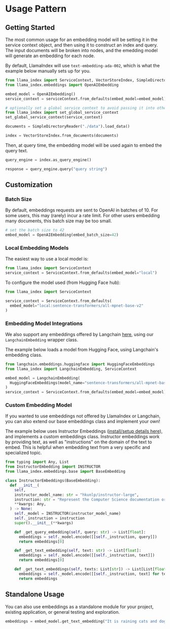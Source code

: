 # Usage Pattern

## Getting Started

The most common usage for an embedding model will be setting it in the service context object, and then using it to construct an index and query. The input documents will be broken into nodes, and the emedding model will generate an embedding for each node.

By default, LlamaIndex will use `text-embedding-ada-002`, which is what the example below manually sets up for you.

```python
from llama_index import ServiceContext, VectorStoreIndex, SimpleDirectoryReader
from llama_index.embeddings import OpenAIEmbedding

embed_model = OpenAIEmbedding()
service_context = serviceContext.from_defaults(embed_model=embed_model)

# optionally set a global service context to avoid passing it into other objects every time
from llama_index import set_global_service_context
set_global_service_context(service_context)

documents = SimpleDirectoryReader("./data").load_data()

index = VectorStoreIndex.from_documents(documents)
```

Then, at query time, the embedding model will be used again to embed the query text.

```python
query_engine = index.as_query_engine()

response = query_engine.query("query string")
```

## Customization

### Batch Size

By default, embeddings requests are sent to OpenAI in batches of 10. For some users, this may (rarely) incur a rate limit. For other users embedding many documents, this batch size may be too small.

```python
# set the batch size to 42
embed_model = OpenAIEmbedding(embed_batch_size=42)
```

### Local Embedding Models

The easiest way to use a local model is:

```python
from llama_index import ServiceContext
service_context = ServiceContext.from_defaults(embed_model="local")
```

To configure the model used (from Hugging Face hub):

```python
from llama_index import ServiceContext

service_context = ServiceContext.from_defaults(
  embed_model="local:sentence-transformers/all-mpnet-base-v2"
)
```

### Embedding Model Integrations

We also support any embeddings offered by Langchain [here](https://python.langchain.com/docs/modules/data_connection/text_embedding/), using our `LangchainEmbedding` wrapper class.

The example below loads a model from Hugging Face, using Langchain's embedding class.

```python
from langchain.embeddings.huggingface import HuggingFaceEmbeddings
from llama_index import LangchainEmbedding, ServiceContext

embed_model = LangchainEmbedding(
  HuggingFaceEmbeddings(model_name="sentence-transformers/all-mpnet-base-v2")
)
service_context = ServiceContext.from_defaults(embed_model=embed_model)
```

### Custom Embedding Model

If you wanted to use embeddings not offered by LlamaIndex or Langchain, you can also extend our base embeddings class and implement your own!

The example below uses Instructor Embeddings ([install/setup details here](https://huggingface.co/hkunlp/instructor-large)), and implements a custom embeddings class. Instructor embeddings work by providing text, as well as "instructions" on the domain of the text to embed. This is helpful when embedding text from a very specific and specialized topic.

```python
from typing import Any, List
from InstructorEmbedding import INSTRUCTOR
from llama_index.embeddings.base import BaseEmbedding

class InstructorEmbeddings(BaseEmbedding):
  def __init__(
    self, 
    instructor_model_name: str = "hkunlp/instructor-large",
    instruction: str = "Represent the Computer Science documentation or question:",
    **kwargs: Any,
  ) -> None:
    self._model = INSTRUCTOR(instructor_model_name)
    self._instruction = instruction
    super().__init__(**kwargs)

    def _get_query_embedding(self, query: str) -> List[float]:
      embeddings = self._model.encode([[self._instruction, query]])
      return embeddings[0]

    def _get_text_embedding(self, text: str) -> List[float]:
      embeddings = self._model.encode([[self._instruction, text]])
      return embeddings[0] 

    def _get_text_embeddings(self, texts: List[str]) -> List[List[float]]:
      embeddings = self._model.encode([[self._instruction, text] for text in texts])
      return embeddings
```

## Standalone Usage

You can also use embeddings as a standalone module for your project, existing application, or general testing and exploration.

```python
embeddings = embed_model.get_text_embedding("It is raining cats and dogs here!")
```
